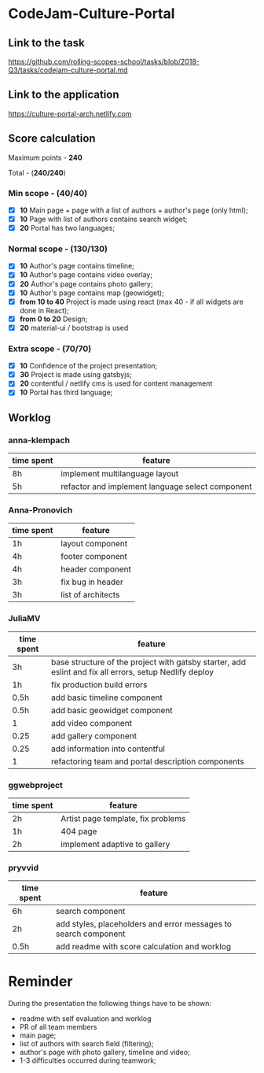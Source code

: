 # CodeJam-Culture-Portal

## Link to the task

https://github.com/rolling-scopes-school/tasks/blob/2018-Q3/tasks/codejam-culture-portal.md

## Link to the application

https://culture-portal-arch.netlify.com

## Score calculation
Maximum points - **240**

Total - (**240/240**)

### Min scope - (**40/40**)
- [x] **10** Main page + page with a list of authors + author's page (only html);
- [x] **10** Page with list of authors contains search widget;
- [x] **20** Portal has two languages;

### Normal scope - (**130/130**)
- [x] **10** Author's page contains timeline;
- [x] **10** Author's page contains video overlay;
- [x] **20** Author's page contains photo gallery;
- [x] **10** Author's page contains map (geowidget);
- [x] **from 10 to 40** Project is made using react (max 40 - if all widgets are done in React);
- [x] **from 0 to 20** Design;
- [x] **20** material-ui / bootstrap is used 

### Extra scope - (**70/70**)
- [x] **10** Confidence of the project presentation;
- [x] **30** Project is made using gatsbyjs;
- [x] **20** contentful / netlify cms is used for content management
- [x] **10** Portal has third language;

## Worklog

### anna-klempach
| time spent | feature |
|-------------|-------------|
| 8h | implement multilanguage layout |
| 5h | refactor and implement language select component |

### Anna-Pronovich
| time spent | feature |
|------------|-------------|
| 1h | layout component|
| 4h | footer component|
| 4h | header component|
| 3h | fix bug in header|
| 3h | list of architects|

### JuliaMV
| time spent | feature |
|-------------|-------------|
| 3h | base structure of the project with gatsby starter, add eslint and fix all errors, setup Nedlify deploy |
| 1h | fix production build errors |
| 0.5h | add basic timeline component |
| 0.5h | add basic geowidget component |
| 1 | add video component |
| 0.25 | add gallery component |
| 0.25 | add information into contentful |
| 1 | refactoring team and portal description components |


### ggwebproject
| time spent | feature |
|------------|-------------|
| 2h | Artist page template, fix problems |
| 1h | 404 page |
| 2h | implement adaptive to gallery |

### pryvvid
| time spent | feature |
|------------|-------------|
| 6h | search component |
| 2h | add styles, placeholders and error messages to search component |
| 0.5h | add readme with score calculation and worklog |

# Reminder
During the presentation the following things have to be shown:

- readme with self evaluation and worklog
- PR of all team members
- main page;
- list of authors with search field (filtering);
- author's page with photo gallery, timeline and video;
- 1-3 difficulties occurred during teamwork;
